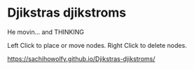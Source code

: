 # Djikstras djikstroms
 He movin... and THINKING

Left Click to place or move nodes.
Right Click to delete nodes.
 
https://sachihowolfy.github.io/Djikstras-djikstroms/
